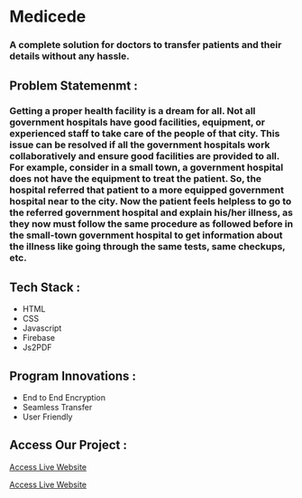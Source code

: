 # Medicede
### A complete solution for doctors to transfer patients and their details without any hassle.


## Problem Statemenmt :

### Getting a proper health facility is a dream for all. Not all government hospitals have good facilities, equipment, or experienced staff to take care of the people of that city. This issue can be resolved if all the government hospitals work collaboratively and ensure good facilities are provided to all. For example, consider in a small town, a government hospital does not have the equipment to treat the patient. So, the hospital referred that patient to a more equipped government hospital near to the city. Now the patient feels helpless to go to the referred government hospital and explain his/her illness, as they now must follow the same procedure as followed before in the small-town government hospital to get information about the illness like going through the same tests, same checkups, etc.

## Tech Stack :
- HTML
- CSS
- Javascript
- Firebase
- Js2PDF

## Program Innovations :
- End to End Encryption
- Seamless Transfer
- User Friendly

## Access Our Project :
[Access Live Website](https://www.medicede.nexustech.studio/)

[Access Live Website](https://www.canva.com/design/DAE4C5hY_HU/Nxdkq0uPAZazAWVkrM6_FA/view?utm_content=DAE4C5hY_HU&utm_campaign=designshare&utm_medium=link&utm_source=publishpresent)
